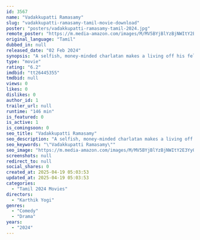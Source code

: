```yaml
---
id: 3567
name: "Vadakkupatti Ramasamy"
slug: "vadakkupatti-ramasamy-tamil-movie-download"
poster: "posters/vadakkupatti-ramasamy-tamil-2024.jpg"
remote_poster: "https://m.media-amazon.com/images/M/MV5BYjBlYzBjNWItY2E3Yy00NTdmLWJhOTAtNmFlNTUwZWMwYWMwXkEyXkFqcGc@._V1_SX300.jpg"
original_language: "Tamil"
dubbed_in: null
released_date: "02 Feb 2024"
synopsis: "A selfish, money-minded charlatan makes a living off his fellow villagers using their superstitious beliefs. When his major source of income is shut down, he tries numerous ways to reopen the temple."
type: "movie"
rating: "6.2"
imdbid: "tt26445355"
tmdbid: null
views: 0
likes: 0
dislikes: 0
author_id: 1
trailer_url: null
runtime: "146 min"
is_featured: 0
is_active: 1
is_comingsoon: 0
seo_title: "Vadakkupatti Ramasamy"
seo_description: "A selfish, money-minded charlatan makes a living off his fellow villagers using their superstitious beliefs. When his major source of income is shut down, he tries numerous ways to reopen the temple."
seo_keywords: "\"Vadakkupatti Ramasamy\""
seo_image: "https://m.media-amazon.com/images/M/MV5BYjBlYzBjNWItY2E3Yy00NTdmLWJhOTAtNmFlNTUwZWMwYWMwXkEyXkFqcGc@._V1_SX300.jpg"
screenshots: null
redirect_to: null
social_shares: 0
created_at: 2025-04-19 05:03:53
updated_at: 2025-04-19 05:03:53
categories:
  - "Tamil 2024 Movies"
directors:
  - "Karthik Yogi"
genres:
  - "Comedy"
  - "Drama"
years:
  - "2024"
---
```


